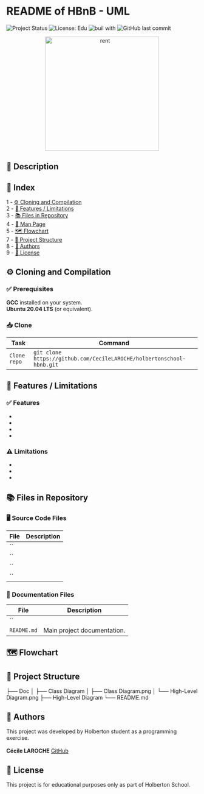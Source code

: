 # README of HBnB - UML

![Project Status](https://img.shields.io/badge/status-development-yellow)  ![License: Edu](https://img.shields.io/badge/license-Educational-lightgrey)  ![buil with](https://img.shields.io/badge/built_with-❤️‍🔥-df0000)
![GitHub last commit](https://img.shields.io/github/last-commit/CecileLAROCHE/holbertonschool-hbnb?label=Last%20commit)

<p align="center"><img src="https://media2.giphy.com/media/v1.Y2lkPTc5MGI3NjExbTljaXo4Z3Z1czdvOGpuNnM4anBpYWJzYm12YmJ2Njk2d2U3bHNyMyZlcD12MV9pbnRlcm5hbF9naWZfYnlfaWQmY3Q9Zw/QN49tbyrOlDXa5MIEp/giphy.gif" alt="rent" width="300"><!-- markdownlint-disable-line MD033 --></p>

## 📖 Description


## 🧭 Index

1 - [⚙️ Cloning and Compilation](#️-cloning-and-compilation)\
2 - [🚀 Features / Limitations](#-features--limitations)\
3 - [📚 Files in Repository](#-files-in-repository)\
4 - [📄 Man Page](#-man-page)\
5 - [🗺️ Flowchart](#%EF%B8%8F-flowchart)\
7 - [📁 Project Structure](#-project-structure)\
8 - [👥 Authors](#-authors)\
9 - [📜 License](#-license)

## ⚙️ Cloning and Compilation

### ✅ Prerequisites

**GCC** installed on your system.\
**Ubuntu 20.04 LTS** (or equivalent).

### 📥 Clone

| Task |Command|
|--------------------------------------------|-------------------------------------------------------|
| `Clone repo` | `git clone https://github.com/CecileLAROCHE/holbertonschool-hbnb.git` |

## 🚀 Features / Limitations

### ✅ Features

*
*
*
*

### ⚠️ Limitations

*
*
*

## 📚 Files in Repository

### 🖥️ Source Code Files

| File                   | Description                                                                                         |
| ---------------------- | --------------------------------------------------------------------------------------------------- |
| ``              | |
| ``              | |
| ``              | |
| ``              | |

### 📑 Documentation Files

| File                 | Description                                                       |
| -------------------- | ----------------------------------------------------------------- |
| `` |  |
| `README.md`          | Main project documentation.                           |

## 🗺️ Flowchart

## 📁 Project Structure

├── Doc
│   ├── Class Diagram
│   ├── Class Diagram.png
│   └── High-Level Diagram.png
├── High-Level Diagram
└── README.md

## 👥 Authors

This project was developed by Holberton student as a programming exercise.\
\
**Cécile LAROCHE** [GitHub](https://github.com/CecileLAROCHE)

## 📜 License

This project is for educational purposes only as part of Holberton School.
